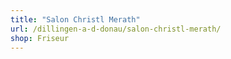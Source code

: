 ```yaml
---
title: "Salon Christl Merath"
url: /dillingen-a-d-donau/salon-christl-merath/
shop: Friseur
---
```

